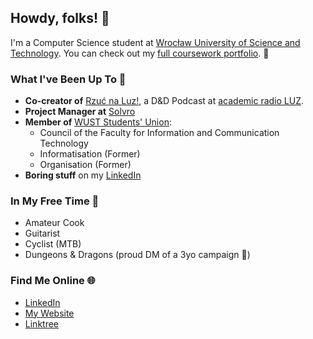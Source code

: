 ## Howdy, folks! 🤠

I'm a Computer Science student at [Wrocław University of Science and Technology](https://www.pwr.edu.pl/). You can check out my [full coursework portfolio](https://github.com/wkrzos/CompSciPortfolio). 🦉

### What I've Been Up To 🥸
- **Co-creator of** [Rzuć na Luz!](https://open.spotify.com/show/6FXp7DrTCJYAlJrEk87jw4), a D&D Podcast at [academic radio LUZ](https://www.luz.pwr.edu.pl/).
- **Project Manager at** [Solvro](https://github.com/solvro)
- **Member of** [WUST Students' Union](https://samorzad.pwr.edu.pl/):
  - Council of the Faculty for Information and Communication Technology
  - Informatisation (Former)
  - Organisation (Former)
- **Boring stuff** on my [LinkedIn](https://www.linkedin.com/in/wkrzos/)

### In My Free Time 🎉
- Amateur Cook
- Guitarist
- Cyclist (MTB)
- Dungeons & Dragons (proud DM of a 3yo campaign 🥹)

### Find Me Online 🌐
- [LinkedIn](https://www.linkedin.com/in/wkrzos/)
- [My Website](https://www.wojciechkrzos.com)
- [Linktree](https://linktr.ee/wkrzos)
